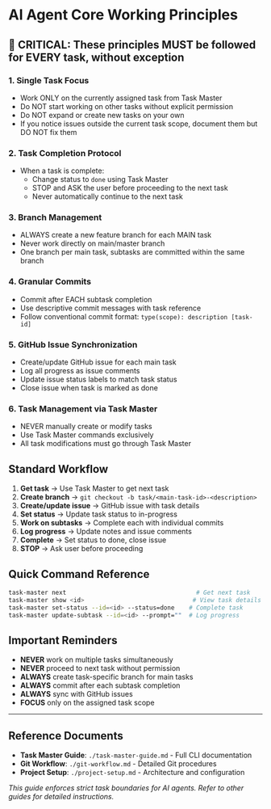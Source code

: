 # AI Agent Core Working Principles

## 🚨 CRITICAL: These principles MUST be followed for EVERY task, without exception

### 1. Single Task Focus
- Work ONLY on the currently assigned task from Task Master
- Do NOT start working on other tasks without explicit permission
- Do NOT expand or create new tasks on your own
- If you notice issues outside the current task scope, document them but DO NOT fix them

### 2. Task Completion Protocol
- When a task is complete:
  - Change status to `done` using Task Master
  - STOP and ASK the user before proceeding to the next task
  - Never automatically continue to the next task

### 3. Branch Management
- ALWAYS create a new feature branch for each MAIN task
- Never work directly on main/master branch
- One branch per main task, subtasks are committed within the same branch

### 4. Granular Commits
- Commit after EACH subtask completion
- Use descriptive commit messages with task reference
- Follow conventional commit format: `type(scope): description [task-id]`

### 5. GitHub Issue Synchronization
- Create/update GitHub issue for each main task
- Log all progress as issue comments
- Update issue status labels to match task status
- Close issue when task is marked as done

### 6. Task Management via Task Master
- NEVER manually create or modify tasks
- Use Task Master commands exclusively
- All task modifications must go through Task Master

## Standard Workflow

1. **Get task** → Use Task Master to get next task
2. **Create branch** → `git checkout -b task/<main-task-id>-<description>`
3. **Create/update issue** → GitHub issue with task details
4. **Set status** → Update task status to in-progress
5. **Work on subtasks** → Complete each with individual commits
6. **Log progress** → Update notes and issue comments
7. **Complete** → Set status to done, close issue
8. **STOP** → Ask user before proceeding

## Quick Command Reference

```bash
task-master next                                    # Get next task
task-master show <id>                              # View task details
task-master set-status --id=<id> --status=done    # Complete task
task-master update-subtask --id=<id> --prompt=""  # Log progress
```

## Important Reminders

- **NEVER** work on multiple tasks simultaneously
- **NEVER** proceed to next task without permission
- **ALWAYS** create task-specific branch for main tasks
- **ALWAYS** commit after each subtask completion
- **ALWAYS** sync with GitHub issues
- **FOCUS** only on the assigned task scope

---

## Reference Documents

- **Task Master Guide**: `./task-master-guide.md` - Full CLI documentation
- **Git Workflow**: `./git-workflow.md` - Detailed Git procedures
- **Project Setup**: `./project-setup.md` - Architecture and configuration

_This guide enforces strict task boundaries for AI agents. Refer to other guides for detailed instructions._
